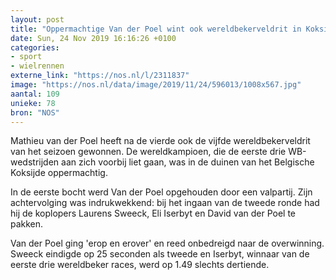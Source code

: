 ```yaml
---
layout: post
title: "Oppermachtige Van der Poel wint ook wereldbekerveldrit in Koksijde"
date: Sun, 24 Nov 2019 16:16:26 +0100
categories: 
- sport 
- wielrennen 
externe_link: "https://nos.nl/l/2311837"
image: "https://nos.nl/data/image/2019/11/24/596013/1008x567.jpg"
aantal: 109
unieke: 78
bron: "NOS"
---
```


<p>Mathieu van der Poel heeft na de vierde ook de vijfde wereldbekerveldrit van het seizoen gewonnen. De wereldkampioen, die de eerste drie WB-wedstrijden aan zich voorbij liet gaan, was in de duinen van het Belgische Koksijde oppermachtig.</p>
<p>In de eerste bocht werd Van der Poel opgehouden door een valpartij. Zijn achtervolging was indrukwekkend: bij het ingaan van de tweede ronde had hij de koplopers Laurens Sweeck, Eli Iserbyt en David van der Poel te pakken.</p>
<p>Van der Poel ging 'erop en erover' en reed onbedreigd naar de overwinning. Sweeck eindigde op 25 seconden als tweede en Iserbyt, winnaar van de eerste drie wereldbeker races, werd op 1.49 slechts dertiende.</p>
